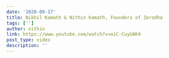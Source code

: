 ```yaml
---
date: '2020-09-17'
title: Nikhil Kamath & Nithin Kamath, Founders of Zerodha
tags: ['']
author: nithin
link: https://www.youtube.com/watch?v=oiC-CuyUAK4
post_type: video
description: ''
---
```


